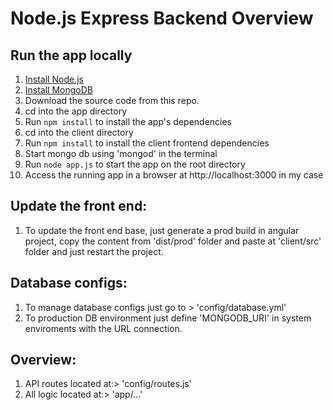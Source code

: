 # Node.js Express Backend Overview

	
## Run the app locally
1. [Install Node.js][]
2. [Install MongoDB][]
3. Download the source code from this repo.
4. cd into the app directory
5. Run `npm install` to install the app's dependencies
6. cd into the client directory
7. Run `npm install` to install the client frontend dependencies
8. Start mongo db using 'mongod' in the terminal
8. Run `node app.js` to start the app on the root directory
9. Access the running app in a browser at http://localhost:3000 in my case
	
## Update the front end:
1. To update the front end base, just generate a prod build in angular project, copy the content from 'dist/prod' folder and paste at 'client/src' folder and just restart the project.

## Database configs:
1. To manage database configs just go to >  'config/database.yml'
2. To production DB environment just define 'MONGODB_URI' in system enviroments with the URL connection.

## Overview:
1. API routes located at:> 'config/routes.js'
2. All logic located at:> 'app/...'

[Install Node.js]: https://nodejs.org/en/download/
[Install MongoDB]: https://docs.mongodb.com/manual/installation
